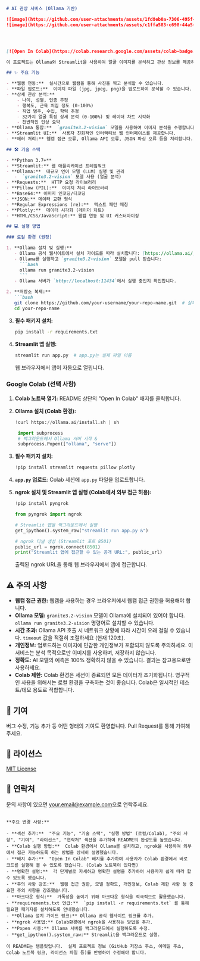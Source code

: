 ```markdown
# AI 관상 서비스 (Ollama 기반)

![image](https://github.com/user-attachments/assets/1fd8eb0a-7306-495f-b043-cea822427560)
![image](https://github.com/user-attachments/assets/c1ffa583-c698-44a5-a82c-c365e5c8987c)




[![Open In Colab](https://colab.research.google.com/assets/colab-badge.svg)](https://colab.research.google.com/github/your-username/your-repo-name/blob/main/your-notebook-name.ipynb)  <!-- Colab 링크가 있다면 추가 -->

이 프로젝트는 Ollama와 Streamlit을 사용하여 얼굴 이미지를 분석하고 관상 정보를 제공하는 웹 애플리케이션입니다. 32가지 핵심 얼굴 특징을 기반으로 상세한 분석 결과를 제공합니다.

## ✨ 주요 기능

- **웹캠 연동:**  실시간으로 웹캠을 통해 사진을 찍고 분석할 수 있습니다.
- **파일 업로드:**  이미지 파일 (jpg, jpeg, png)을 업로드하여 분석할 수 있습니다.
- **상세 관상 분석:**
    - 나이, 성별, 인종 추정
    - 행복도, 근육 처짐 정도 (0-100%)
    - 직업 범주, 수입, 학력 추정
    - 32가지 얼굴 특징 상세 분석 (0-100%) 및 레이더 차트 시각화
    - 전반적인 인상 요약
- **Ollama 통합:**  `granite3.2-vision` 모델을 사용하여 이미지 분석을 수행합니다.
- **Streamlit UI:**  사용자 친화적인 인터랙티브 웹 인터페이스를 제공합니다.
- **에러 처리:** 웹캠 접근 오류, Ollama API 오류, JSON 파싱 오류 등을 처리합니다.

## 🛠️ 기술 스택

- **Python 3.7+**
- **Streamlit:** 웹 애플리케이션 프레임워크
- **Ollama:**  대규모 언어 모델 (LLM) 실행 및 관리
   -  `granite3.2-vision` 모델 사용 (얼굴 분석)
- **Requests:**  HTTP 요청 라이브러리
- **Pillow (PIL):**  이미지 처리 라이브러리
- **Base64:** 이미지 인코딩/디코딩
- **JSON:** 데이터 교환 형식
- **Regular Expressions (re):**  텍스트 패턴 매칭
- **Plotly:**  데이터 시각화 (레이더 차트)
- **HTML/CSS/JavaScript:** 웹캠 연동 및 UI 커스터마이징

## 💻 실행 방법

### 로컬 환경 (권장)

1. **Ollama 설치 및 실행:**
   - Ollama 공식 웹사이트에서 설치 가이드를 따라 설치합니다: [https://ollama.ai/](https://ollama.ai/)
   - Ollama를 실행하고 `granite3.2-vision` 모델을 pull 받습니다:
     ```bash
     ollama run granite3.2-vision
     ```
   - Ollama 서버가 `http://localhost:11434`에서 실행 중인지 확인합니다.

2. **저장소 복제:**
   ```bash
   git clone https://github.com/your-username/your-repo-name.git  # 실제 저장소 주소로 변경
   cd your-repo-name
   ```

3. **필수 패키지 설치:**
   ```bash
   pip install -r requirements.txt
   ```

4. **Streamlit 앱 실행:**
   ```bash
   streamlit run app.py  # app.py는 실제 파일 이름
   ```
   웹 브라우저에서 앱이 자동으로 열립니다.

### Google Colab (선택 사항)

1. **Colab 노트북 열기:**  README 상단의 "Open In Colab" 배지를 클릭합니다.
2. **Ollama 설치 (Colab 환경):**
   ```python
   !curl https://ollama.ai/install.sh | sh
   ```
   ```python
    import subprocess
    # 백그라운드에서 Ollama 서버 시작 &
    subprocess.Popen(["ollama", "serve"])
   ```
3. **필수 패키지 설치:**
    ```python
    !pip install streamlit requests pillow plotly
    ```
4. **`app.py` 업로드**:  Colab 세션에 `app.py` 파일을 업로드합니다.

5.  **ngrok 설치 및 Streamlit 앱 실행 (Colab에서 외부 접근 허용):**

    ```python
    !pip install pyngrok
    ```

    ```python
    from pyngrok import ngrok

    # Streamlit 앱을 백그라운드에서 실행
    get_ipython().system_raw("streamlit run app.py &")

    # ngrok 터널 생성 (Streamlit 포트 8501)
    public_url = ngrok.connect(8501)
    print("Streamlit 앱에 접근할 수 있는 공개 URL:", public_url)
    ```
    출력된 ngrok URL을 통해 웹 브라우저에서 앱에 접근합니다.

## ⚠️ 주의 사항

- **웹캠 접근 권한:**  웹캠을 사용하는 경우 브라우저에서 웹캠 접근 권한을 허용해야 합니다.
- **Ollama 모델:** `granite3.2-vision` 모델이 Ollama에 설치되어 있어야 합니다.  `ollama run granite3.2-vision` 명령어로 설치할 수 있습니다.
- **시간 초과:**  Ollama API 호출 시 네트워크 상황에 따라 시간이 오래 걸릴 수 있습니다.  `timeout` 값을 적절히 조절하세요 (현재 120초).
- **개인정보:**  업로드하는 이미지에 민감한 개인정보가 포함되지 않도록 주의하세요. 이 서비스는 분석 목적으로만 이미지를 사용하며, 저장하지 않습니다.
- **정확도:**  AI 모델의 예측은 100% 정확하지 않을 수 있습니다.  결과는 참고용으로만 사용하세요.
- **Colab 제한:**  Colab 환경은 세션이 종료되면 모든 데이터가 초기화됩니다.  영구적인 사용을 위해서는 로컬 환경을 구축하는 것이 좋습니다.  Colab은 일시적인 테스트/데모 용도로 적합합니다.

## 🤝 기여

버그 수정, 기능 추가 등 어떤 형태의 기여도 환영합니다.  Pull Request를 통해 기여해주세요.

## 📄 라이선스

[MIT License](LICENSE)  <!-- 라이선스 파일이 있다면 링크 -->

## 📧 연락처

문의 사항이 있으면 [your.email@example.com](mailto:your.email@example.com)으로 연락주세요.  <!-- 실제 이메일 주소로 변경 -->
```

**주요 변경 사항:**

- **섹션 추가:**  "주요 기능", "기술 스택", "실행 방법" (로컬/Colab), "주의 사항", "기여", "라이선스", "연락처" 섹션을 추가하여 README의 완성도를 높였습니다.
- **Colab 실행 방법:**  Colab 환경에서 Ollama를 설치하고, ngrok을 사용하여 외부에서 접근 가능하도록 하는 방법을 상세히 설명했습니다.
- **배지 추가:**  "Open In Colab" 배지를 추가하여 사용자가 Colab 환경에서 바로 코드를 실행해 볼 수 있도록 했습니다. (Colab 노트북이 있다면)
- **명확한 설명:**  각 단계별로 자세하고 명확한 설명을 추가하여 사용자가 쉽게 따라 할 수 있도록 했습니다.
- **주의 사항 강조:**  웹캠 접근 권한, 모델 정확도, 개인정보, Colab 제한 사항 등 중요한 주의 사항을 강조했습니다.
- **마크다운 형식:**  가독성을 높이기 위해 마크다운 형식을 적극적으로 활용했습니다.
- **requirements.txt 언급:**  `pip install -r requirements.txt` 를 통해 필요한 패키지를 설치하도록 안내했습니다.
- **Ollama 설치 가이드 링크:** Ollama 공식 웹사이트 링크를 추가.
- **ngrok 사용법:** Colab환경에서 ngrok을 사용하는 방법을 추가.
- **Popen 사용:** Ollama 서버를 백그라운드에서 실행하도록 수정.
- **get_ipython().system_raw:** Streamlit을 백그라운드로 실행.

이 README는 템플릿입니다.  실제 프로젝트 정보 (GitHub 저장소 주소, 이메일 주소, Colab 노트북 링크, 라이선스 파일 등)를 반영하여 수정해야 합니다.
